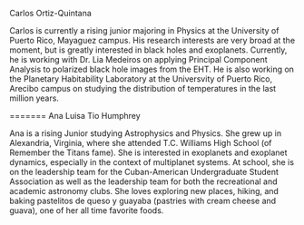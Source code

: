 
Carlos Ortiz-Quintana

Carlos is currently a rising junior majoring in Physics at the University of Puerto Rico, Mayaguez campus. His research interests are very broad at the moment, but is greatly interested in black holes and exoplanets. Currently, he is working with Dr. Lia Medeiros on applying Principal Component Analysis to polarized black hole images from the EHT. He is also working on the Planetary Habitability Laboratory at the Universvity of Puerto Rico, Arecibo campus on studying the distribution of temperatures in the last million years.  

=======
Ana Luisa Tio Humphrey

Ana is a rising Junior studying Astrophysics and Physics. She grew up in Alexandria, Virginia, where she attended T.C. Williams High School (of Remember the Titans fame). She is interested in exoplanets and exoplanet dynamics, especially in the context of multiplanet systems. At school, she is on the leadership team for the Cuban-American Undergraduate Student Association as well as the leadership team for both the recreational and academic astronomy clubs. She loves exploring new places, hiking, and baking pastelitos de queso y guayaba (pastries with cream cheese and guava), one of her all time favorite foods.

